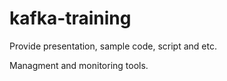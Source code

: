 # kafka-training
Provide presentation, sample code, script and etc.


Managment and monitoring tools.
